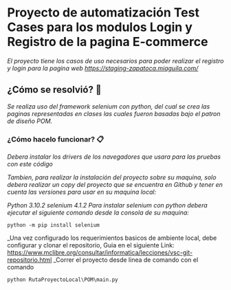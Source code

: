 # Proyecto de automatización Test Cases para los modulos Login y Registro de la pagina E-commerce

_El proyecto tiene los casos de uso necesarios para poder realizar el registro y login para la pagina web https://staging-zapatoca.miaguila.com/_


## ¿Cómo se resolvió? 🚀

_Se realiza uso del framework selenium con python, del cual se crea las paginas representadas en clases las cuales fueron basadas bajo el patron de diseño POM._


### ¿Cómo hacelo funcionar? 📋
_Debera instalar los drivers de los navegadores que usara para las pruebas con este código_

_Tambien, para realizar la instalación del proyecto sobre su maquina, solo debera realizar un copy del proyecto que se encuentra en Github y tener en cuenta las versiones para usar en su maquina local:_

_Python                 3.10.2_
_selenium               4.1.2_
_Para instalar selenium con python debera ejecutar el siguiente comando desde la consola de su maquina:_
```
python -m pip install selenium
```
_Una vez configurado los requerimientos basicos de ambiente local, debe configurar y clonar el repositorio, Guia en el siguiente Link: https://www.mclibre.org/consultar/informatica/lecciones/vsc-git-repositorio.html
_Correr el proyecto desde linea de comando con el comando
```
python RutaProyectoLocal\POM\main.py
```
